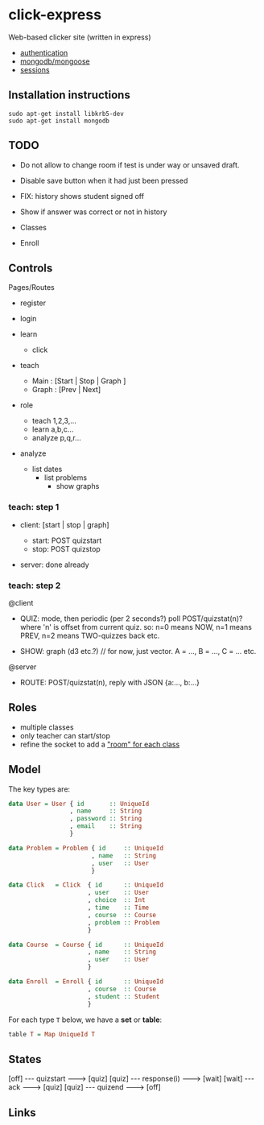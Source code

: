 # click-express

Web-based clicker site (written in express)

+ [authentication][1]
+ [mongodb/mongoose][3]
+ [sessions][4]

## Installation instructions

    sudo apt-get install libkrb5-dev
    sudo apt-get install mongodb

## TODO

+ Do not allow to change room if test is under way or unsaved draft.

+ Disable save button when it had just been pressed

+ FIX: history shows student signed off

+ Show if answer was correct or not in history

+ Classes

+ Enroll

## Controls

Pages/Routes

+ register  

+ login

+ learn
  * click

+ teach

  * Main  : [Start | Stop | Graph ]
  * Graph : [Prev | Next]

+ role
  * teach   1,2,3,...
  * learn   a,b,c...
  * analyze p,q,r...

+ analyze
  * list dates
     * list problems
       * show graphs

### teach: step 1

+ client: [start | stop | graph]
  + start: POST quizstart
  + stop: POST quizstop

+ server: done already

### teach: step 2

@client

+ QUIZ: mode, then periodic (per 2 seconds?) poll POST/quizstat(n)?
        where 'n' is offset from current quiz. so:
        n=0 means NOW,
        n=1 means PREV,
        n=2 means TWO-quizzes back etc.

+ SHOW: graph (d3 etc.?) // for now, just vector. A = ..., B = ..., C = ... etc.

@server

+ ROUTE: POST/quizstat(n), reply with JSON {a:..., b:...}

## Roles

+ multiple classes
+ only teacher can start/stop
+ refine the socket to add a ["room" for each class][5]

## Model

The key types are:

```haskell
data User = User { id       :: UniqueId
                 , name     :: String
                 , password :: String
                 , email    :: String
                 }

data Problem = Problem { id     :: UniqueId
                       , name   :: String
                       , user   :: User
                       }

data Click   = Click  { id      :: UniqueId
                      , user    :: User
                      , choice  :: Int
                      , time    :: Time
                      , course  :: Course
                      , problem :: Problem
                      }

data Course  = Course { id      :: UniqueId
                      , name    :: String
                      , user    :: User
                      }

data Enroll  = Enroll { id      :: UniqueId
                      , course  :: Course
                      , student :: Student
                      }
```

For each type `T` below, we have a **set** or **table**:

```haskell
table T = Map UniqueId T
```
## States

[off]  --- quizstart   ---> [quiz]
[quiz] --- response(i) ---> [wait]
[wait] --- ack         ---> [quiz]
[quiz] --- quizend     ---> [off]

## Links

[1]:https://orchestrate.io/blog/2014/06/26/build-user-authentication-with-node-js-express-passport-and-orchestrate/
[3]:http://passportjs.org
[3]:http://adrianmejia.com/blog/2014/10/01/creating-a-restful-api-tutorial-with-nodejs-and-mongodb/
[4]:https://stormpath.com/blog/everything-you-ever-wanted-to-know-about-node-dot-js-sessions/
[5]:http://stackoverflow.com/questions/17476294/how-to-send-a-message-to-a-particular-client-with-socket-io/17535099#17535099
